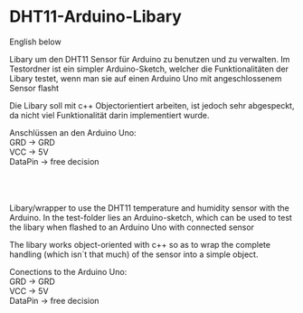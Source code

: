 # DHT11-Arduino-Libary

English below

Libary um den DHT11 Sensor für Arduino zu benutzen und zu verwalten. Im Testordner ist ein simpler Arduino-Sketch, welcher die Funktionalitäten der Libary testet, wenn man sie auf einen Arduino Uno mit angeschlossenem Sensor flasht  

Die Libary soll mit c++ Objectorientiert arbeiten, ist jedoch sehr abgespeckt, da nicht viel Funktionalität darin implementiert wurde.

Anschlüssen an den Arduino Uno:  
GRD  -> GRD  
VCC  -> 5V  
DataPin -> free decision 
<br>
<br>
<br>
<br>

Libary/wrapper to use the DHT11 temperature and humidity sensor with the Arduino. In the test-folder lies an Arduino-sketch, which can be used to test the libary when flashed to an Arduino Uno with connected sensor

The libary works object-oriented with c++ so as to wrap the complete handling (which isn´t that much) of the sensor into a simple object.

Conections to the Arduino Uno:  
GRD  -> GRD  
VCC  -> 5V  
DataPin -> free decision   
